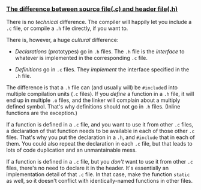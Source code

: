 ### [The difference between source file(.c) and header file(.h)](https://stackoverflow.com/questions/3482948/any-fundamental-difference-between-source-and-header-files-in-c)

There is no *technical* difference. The compiler will happily let you include a `.c` file, or compile a `.h` file directly, if you want to.

There is, however, a huge *cultural* difference:

* *Declarations* (prototypes) go in `.h` files. The `.h` file is the *interface* to whatever is implemented in the corresponding `.c` file.

* *Definitions* go in `.c` files. They *implement* the interface specified in the `.h` file.

The difference is that a `.h` file can (and usually will) be `#include`d into multiple compilation units (`.c` files). If you *define* a function in a `.h` file, it will end up in multiple `.o` files, and the linker will complain about a multiply defined symbol. That's why definitions should not go in `.h` files. (Inline functions are the exception.)

If a function is defined in a `.c` file, and you want to use it from other `.c` files, a declaration of that function needs to be available in each of those other `.c` files. That's why you put the declaration in a `.h`, and `#include` that in each of them. You could also repeat the declaration in each `.c` file, but that leads to lots of code duplication and an unmantainable mess.

If a function is defined in a `.c` file, but you *don't* want to use it from other `.c` files, there's no need to declare it in the header. It's essentially an implementation detail of that `.c` file. In that case, make the function `static` as well, so it doesn't conflict with identically-named functions in other files.